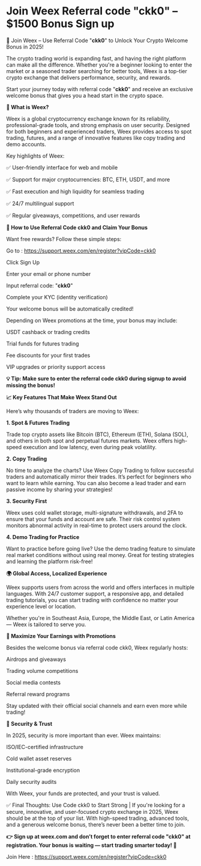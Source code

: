 # Join Weex Referral code "ckk0" – $1500 Bonus Sign up
🌟 Join Weex – Use Referral Code "**ckk0**" to Unlock Your Crypto Welcome Bonus in 2025!

The crypto trading world is expanding fast, and having the right platform can make all the difference. Whether you're a beginner looking to enter the market or a seasoned trader searching for better tools, Weex is a top-tier crypto exchange that delivers performance, security, and rewards.

Start your journey today with referral code "**ckk0**" and receive an exclusive welcome bonus that gives you a head start in the crypto space.

**🚀 What is Weex?**

Weex is a global cryptocurrency exchange known for its reliability, professional-grade tools, and strong emphasis on user security. Designed for both beginners and experienced traders, Weex provides access to spot trading, futures, and a range of innovative features like copy trading and demo accounts.

Key highlights of Weex:

✅ User-friendly interface for web and mobile

✅ Support for major cryptocurrencies: BTC, ETH, USDT, and more

✅ Fast execution and high liquidity for seamless trading

✅ 24/7 multilingual support

✅ Regular giveaways, competitions, and user rewards

**🎁 How to Use Referral Code ckk0 and Claim Your Bonus**

Want free rewards? Follow these simple steps:

Go to : https://support.weex.com/en/register?vipCode=ckk0

Click Sign Up

Enter your email or phone number

Input referral code: "**ckk0**"

Complete your KYC (identity verification)

Your welcome bonus will be automatically credited!

Depending on Weex promotions at the time, your bonus may include:

USDT cashback or trading credits

Trial funds for futures trading

Fee discounts for your first trades

VIP upgrades or priority support access

**💡 Tip: Make sure to enter the referral code ckk0 during signup to avoid missing the bonus!**

**📈 Key Features That Make Weex Stand Out**

Here’s why thousands of traders are moving to Weex:

**1. Spot & Futures Trading**

Trade top crypto assets like Bitcoin (BTC), Ethereum (ETH), Solana (SOL), and others in both spot and perpetual futures markets. Weex offers high-speed execution and low latency, even during peak volatility.

**2. Copy Trading**

No time to analyze the charts? Use Weex Copy Trading to follow successful traders and automatically mirror their trades. It’s perfect for beginners who want to learn while earning. You can also become a lead trader and earn passive income by sharing your strategies!

**3. Security First**

Weex uses cold wallet storage, multi-signature withdrawals, and 2FA to ensure that your funds and account are safe. Their risk control system monitors abnormal activity in real-time to protect users around the clock.

**4. Demo Trading for Practice**

Want to practice before going live? Use the demo trading feature to simulate real market conditions without using real money. Great for testing strategies and learning the platform risk-free!

**🌍 Global Access, Localized Experience**

Weex supports users from across the world and offers interfaces in multiple languages. With 24/7 customer support, a responsive app, and detailed trading tutorials, you can start trading with confidence no matter your experience level or location.

Whether you're in Southeast Asia, Europe, the Middle East, or Latin America — Weex is tailored to serve you.

**🎯 Maximize Your Earnings with Promotions**

Besides the welcome bonus via referral code ckk0, Weex regularly hosts:

Airdrops and giveaways

Trading volume competitions

Social media contests

Referral reward programs

Stay updated with their official social channels and earn even more while trading!

**🔐 Security & Trust**

In 2025, security is more important than ever. Weex maintains:

ISO/IEC-certified infrastructure

Cold wallet asset reserves

Institutional-grade encryption

Daily security audits

With Weex, your funds are protected, and your trust is valued.

✅ Final Thoughts: Use Code ckk0 to Start Strong | If you're looking for a secure, innovative, and user-focused crypto exchange in 2025, Weex should be at the top of your list. With high-speed trading, advanced tools, and a generous welcome bonus, there’s never been a better time to join.

**👉 Sign up at weex.com and don’t forget to enter referral code "ckk0" at registration. Your bonus is waiting — start trading smarter today! 🚀**

Join Here : https://support.weex.com/en/register?vipCode=ckk0
